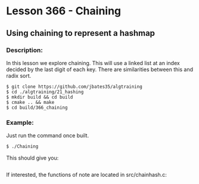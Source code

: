 # Lesson 366 - Chaining
## Using chaining to represent a hashmap
### Description:
In this lesson we explore chaining. This will use a linked list at an index decided by the last digit of each key. There are similarities between this and radix sort.
```shell
$ git clone https://github.com/jbates35/algtraining
$ cd ./algtraining/21_hashing
$ mkdir build && cd build
$ cmake .. && make
$ cd build/366_chaining
```
### Example:
Just run the command once built.
```bash
$ ./Chaining
```
This should give you:
```
```
If interested, the functions of note are located in src/chainhash.c:

```c
```
